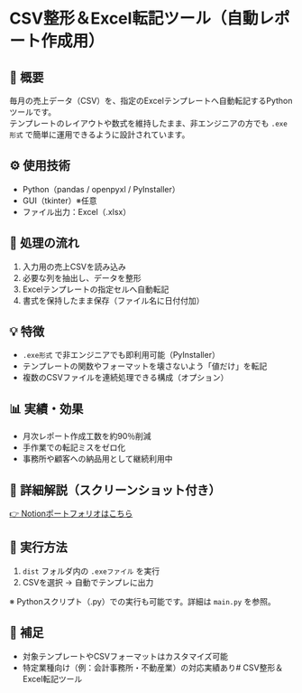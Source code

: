 # CSV整形＆Excel転記ツール（自動レポート作成用）

## 📌 概要
毎月の売上データ（CSV）を、指定のExcelテンプレートへ自動転記するPythonツールです。  
テンプレートのレイアウトや数式を維持したまま、非エンジニアの方でも `.exe形式` で簡単に運用できるように設計されています。

## ⚙️ 使用技術
- Python（pandas / openpyxl / PyInstaller）
- GUI（tkinter）※任意
- ファイル出力：Excel（.xlsx）

## 🧭 処理の流れ
1. 入力用の売上CSVを読み込み
2. 必要な列を抽出し、データを整形
3. Excelテンプレートの指定セルへ自動転記
4. 書式を保持したまま保存（ファイル名に日付付加）

## 💡 特徴
- `.exe形式` で非エンジニアでも即利用可能（PyInstaller）
- テンプレートの関数やフォーマットを壊さないよう「値だけ」を転記
- 複数のCSVファイルを連続処理できる構成（オプション）

## 📊 実績・効果
- 月次レポート作成工数を約90％削減  
- 手作業での転記ミスをゼロ化  
- 事務所や顧客への納品用として継続利用中

## 🔗 詳細解説（スクリーンショット付き）
[👉 Notionポートフォリオはこちら](https://www.notion.so/22169c9c54fe8016af27ebf2575baf71)

## 🧪 実行方法
1. `dist` フォルダ内の `.exeファイル` を実行  
2. CSVを選択 → 自動でテンプレに出力

※ Pythonスクリプト（.py）での実行も可能です。詳細は `main.py` を参照。

## 📝 補足
- 対象テンプレートやCSVフォーマットはカスタマイズ可能
- 特定業種向け（例：会計事務所・不動産業）の対応実績あり# CSV整形＆Excel転記ツール
